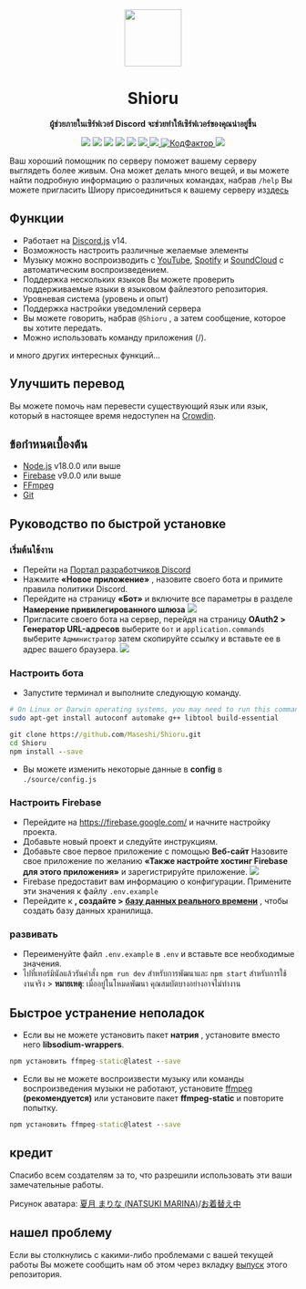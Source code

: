 <div align="center">
  <img src="https://raw.githubusercontent.com/Maseshi/Shioru/main/assets/icons/favicon-circle.png" width="100" />
  <strong>
    <h1>Shioru</h2>
    <p>ผู้ช่วยภายในเซิร์ฟเวอร์ Discord จะช่วยทำให้เซิร์ฟเวอร์ของคุณน่าอยู่ขึ้น</p>
  </strong>
  <img src="https://img.shields.io/badge/discord.js-v14-7354F6?logo=discord&logoColor=white" />
  <img src="https://img.shields.io/github/stars/Maseshi/Shioru.svg?logo=github" />
  <img src="https://img.shields.io/github/v/release/Maseshi/Shioru" />
  <img src="https://img.shields.io/github/license/Maseshi/Shioru.svg?logo=github" />
  <img src="https://img.shields.io/github/last-commit/Maseshi/Shioru" />
  <a title="Status" target="_blank" href="https://shioru.statuspage.io/">
    <img src="https://img.shields.io/badge/dynamic/json?logo=google-cloud&logoColor=white&label=status&query=status.indicator&url=https%3A%2F%2Fq60yrzp0cbgg.statuspage.io%2Fapi%2Fv2%2Fstatus.json" />
  </a>
  <a title="Краудин" target="_blank" href="https://crowdin.com/project/shioru">
    <img src="https://badges.crowdin.net/shioru/localized.svg" />
  </a>
  <a title="КодФактор" target="_blank" href="https://www.codefactor.io/repository/github/maseshi/shioru">
    <img src="https://www.codefactor.io/repository/github/maseshi/shioru/badge" alt="КодФактор" />
  </a>
  <a title="Top.gg" target="_blank" href="https://top.gg/bot/704706906505347183">
    <img src="https://top.gg/api/widget/upvotes/704706906505347183.svg" />
  </a>
</div>

Ваш хороший помощник по серверу поможет вашему серверу выглядеть более живым. Она может делать много вещей, и вы можете найти подробную информацию о различных командах, набрав `/help` Вы можете пригласить Шиору присоединиться к вашему серверу из[здесь](https://discord.com/api/oauth2/authorize?client_id=704706906505347183&permissions=8&scope=applications.commands%20bot&redirect_uri=https%3A%2F%2Fshiorus.web.app%2Fthanks-you)

<div align="center">
  <a href="https://github.com/Maseshi/Shioru/tree/main/documents">
    </img>
  </a>
</div>

## Функции

- Работает на [Discord.js](https://discord.js.org/) v14.
- Возможность настроить различные желаемые элементы
- Музыку можно воспроизводить с [YouTube](https://www.youtube.com/), [Spotify](https://www.spotify.com/) и [SoundCloud](https://soundcloud.com/) с автоматическим воспроизведением.
- Поддержка нескольких языков Вы можете проверить поддерживаемые языки в языковом файле[](https://github.com/Maseshi/shioru/blob/main/source/languages)этого репозитория.
- Уровневая система (уровень и опыт)
- Поддержка настройки уведомлений сервера
- Вы можете говорить, набрав `@Shioru` , а затем сообщение, которое вы хотите передать.
- Можно использовать команду приложения (/).

и много других интересных функций...

## Улучшить перевод

Вы можете помочь нам перевести существующий язык или язык, который в настоящее время недоступен на [Crowdin](https://crowdin.com/project/shioru-bot).

## ข้อกำหนดเบื้องต้น

- [Node.js](https://nodejs.org/) v18.0.0 или выше
- [Firebase](https://firebase.google.com/) v9.0.0 или выше
- [FFmpeg](https://www.ffmpeg.org/download.html)
- [Git](https://git-scm.com/downloads)

## Руководство по быстрой установке

### เริ่มต้นใช้งาน

- Перейти на [Портал разработчиков Discord](https://discord.com/developers/applications)
- Нажмите **«Новое приложение»** , назовите своего бота и примите правила политики Discord.
- Перейдите на страницу **«Бот»** и включите все параметры в разделе **Намерение привилегированного шлюза** ![](https://raw.githubusercontent.com/Maseshi/Shioru/main/assets/images/discord-developer-portal-privileged-gateway-intents.png)
- Пригласите своего бота на сервер, перейдя на страницу **OAuth2 > Генератор URL-адресов** выберите `бот` и `application.commands` выберите `Администратор` затем скопируйте ссылку и вставьте ее в адрес вашего браузера. ![](https://raw.githubusercontent.com/Maseshi/Shioru/main/assets/images/discord-developer-portal-scopes.png)

### Настроить бота

- Запустите терминал и выполните следующую команду.

```sh
# On Linux or Darwin operating systems, you may need to run this command.
sudo apt-get install autoconf automake g++ libtool build-essential
```

```bat
git clone https://github.com/Maseshi/Shioru.git
cd Shioru
npm install --save
```

- Вы можете изменить некоторые данные в **config** в `./source/config.js`

### Настроить Firebase

- Перейдите на https://firebase.google.com/ и начните настройку проекта.
- Добавьте новый проект и следуйте инструкциям.
- Добавьте свое первое приложение с помощью **Веб-сайт** Назовите свое приложение по желанию **«Также настройте хостинг Firebase для этого приложения»** и зарегистрируйте приложение. ![](https://raw.githubusercontent.com/Maseshi/Shioru/main/assets/images/firebase-setup-web-application.png)
- Firebase предоставит вам информацию о конфигурации. Примените эти значения к файлу `.env.example`
- Перейдите к **, создайте > [базу данных реального времени](https://console.firebase.google.com/u/0/project/_/database/data)** , чтобы создать базу данных хранилища.

### развивать

- Переименуйте файл `.env.example` в `.env` и вставьте все необходимые значения.
- ไปที่เทอร์มินัลแล้วรันคำสั่ง `npm run dev` สำหรับการพัฒนาและ `npm start` สำหรับการใช้งานจริง > **หมายเหตุ**: เมื่ออยู่ในโหมดพัฒนา คุณสมบัตบางอย่างอาจไม่ทำงาน

## Быстрое устранение неполадок

- Если вы не можете установить пакет **натрия** , установите вместо него **libsodium-wrappers**.
```bat
npm установить ffmpeg-static@latest --save
```
- Если вы не можете воспроизвести музыку или команды воспроизведения музыки не работают, установите [ffmpeg](https://ffmpeg.org/download.html) **(рекомендуется)** или установите пакет **ffmpeg-static** и повторите попытку.
```bat
npm установить ffmpeg-static@latest --save
```

## кредит

Спасибо всем создателям за то, что разрешили использовать эти ваши замечательные работы.

Рисунок аватара: [夏月 まりな (NATSUKI MARINA)](https://www.pixiv.net/en/users/482462)/[お着替え中](https://www.pixiv.net/en/artworks/76075098)

## нашел проблему

Если вы столкнулись с какими-либо проблемами с вашей текущей работы Вы можете сообщить нам об этом через вкладку [выпуск](https://github.com/Maseshi/Shioru/issues) этого репозитория.
